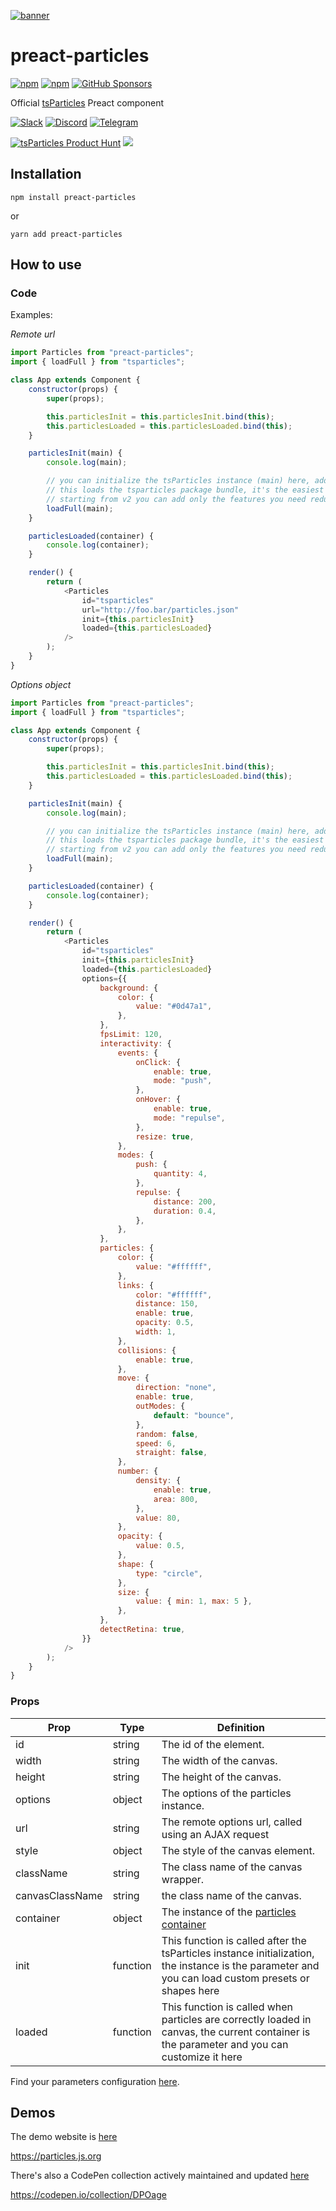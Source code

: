 [![banner](https://particles.js.org/images/banner3.png)](https://particles.js.org)

# preact-particles

[![npm](https://img.shields.io/npm/v/preact-particles)](https://www.npmjs.com/package/preact-particles) [![npm](https://img.shields.io/npm/dm/preact-particles)](https://www.npmjs.com/package/preact-particles) [![GitHub Sponsors](https://img.shields.io/github/sponsors/matteobruni)](https://github.com/sponsors/matteobruni)

Official [tsParticles](https://github.com/matteobruni/tsparticles) Preact component

[![Slack](https://particles.js.org/images/slack.png)](https://join.slack.com/t/tsparticles/shared_invite/enQtOTcxNTQxNjQ4NzkxLWE2MTZhZWExMWRmOWI5MTMxNjczOGE1Yjk0MjViYjdkYTUzODM3OTc5MGQ5MjFlODc4MzE0N2Q1OWQxZDc1YzI) [![Discord](https://particles.js.org/images/discord.png)](https://discord.gg/hACwv45Hme) [![Telegram](https://particles.js.org/images/telegram.png)](https://t.me/tsparticles)

[![tsParticles Product Hunt](https://api.producthunt.com/widgets/embed-image/v1/featured.svg?post_id=186113&theme=light)](https://www.producthunt.com/posts/tsparticles?utm_source=badge-featured&utm_medium=badge&utm_souce=badge-tsparticles") <a href="https://www.buymeacoffee.com/matteobruni"><img src="https://img.buymeacoffee.com/button-api/?text=Buy me a beer&emoji=🍺&slug=matteobruni&button_colour=5F7FFF&font_colour=ffffff&font_family=Arial&outline_colour=000000&coffee_colour=FFDD00"></a>

## Installation

```shell
npm install preact-particles
```

or

```shell
yarn add preact-particles
```

## How to use

### Code

Examples:

_Remote url_

```javascript
import Particles from "preact-particles";
import { loadFull } from "tsparticles";

class App extends Component {
    constructor(props) {
        super(props);

        this.particlesInit = this.particlesInit.bind(this);
        this.particlesLoaded = this.particlesLoaded.bind(this);
    }

    particlesInit(main) {
        console.log(main);

        // you can initialize the tsParticles instance (main) here, adding custom shapes or presets
        // this loads the tsparticles package bundle, it's the easiest method for getting everything ready
        // starting from v2 you can add only the features you need reducing the bundle size
        loadFull(main);
    }

    particlesLoaded(container) {
        console.log(container);
    }

    render() {
        return (
            <Particles
                id="tsparticles"
                url="http://foo.bar/particles.json"
                init={this.particlesInit}
                loaded={this.particlesLoaded}
            />
        );
    }
}
```

_Options object_

```javascript
import Particles from "preact-particles";
import { loadFull } from "tsparticles";

class App extends Component {
    constructor(props) {
        super(props);

        this.particlesInit = this.particlesInit.bind(this);
        this.particlesLoaded = this.particlesLoaded.bind(this);
    }

    particlesInit(main) {
        console.log(main);

        // you can initialize the tsParticles instance (main) here, adding custom shapes or presets
        // this loads the tsparticles package bundle, it's the easiest method for getting everything ready
        // starting from v2 you can add only the features you need reducing the bundle size
        loadFull(main);
    }

    particlesLoaded(container) {
        console.log(container);
    }

    render() {
        return (
            <Particles
                id="tsparticles"
                init={this.particlesInit}
                loaded={this.particlesLoaded}
                options={{
                    background: {
                        color: {
                            value: "#0d47a1",
                        },
                    },
                    fpsLimit: 120,
                    interactivity: {
                        events: {
                            onClick: {
                                enable: true,
                                mode: "push",
                            },
                            onHover: {
                                enable: true,
                                mode: "repulse",
                            },
                            resize: true,
                        },
                        modes: {
                            push: {
                                quantity: 4,
                            },
                            repulse: {
                                distance: 200,
                                duration: 0.4,
                            },
                        },
                    },
                    particles: {
                        color: {
                            value: "#ffffff",
                        },
                        links: {
                            color: "#ffffff",
                            distance: 150,
                            enable: true,
                            opacity: 0.5,
                            width: 1,
                        },
                        collisions: {
                            enable: true,
                        },
                        move: {
                            direction: "none",
                            enable: true,
                            outModes: {
                                default: "bounce",
                            },
                            random: false,
                            speed: 6,
                            straight: false,
                        },
                        number: {
                            density: {
                                enable: true,
                                area: 800,
                            },
                            value: 80,
                        },
                        opacity: {
                            value: 0.5,
                        },
                        shape: {
                            type: "circle",
                        },
                        size: {
                            value: { min: 1, max: 5 },
                        },
                    },
                    detectRetina: true,
                }}
            />
        );
    }
}
```

### Props

| Prop            | Type     | Definition                                                                                                                                          |
| --------------- | -------- | --------------------------------------------------------------------------------------------------------------------------------------------------- |
| id              | string   | The id of the element.                                                                                                                              |
| width           | string   | The width of the canvas.                                                                                                                            |
| height          | string   | The height of the canvas.                                                                                                                           |
| options         | object   | The options of the particles instance.                                                                                                              |
| url             | string   | The remote options url, called using an AJAX request                                                                                                |
| style           | object   | The style of the canvas element.                                                                                                                    |
| className       | string   | The class name of the canvas wrapper.                                                                                                               |
| canvasClassName | string   | the class name of the canvas.                                                                                                                       |
| container       | object   | The instance of the [particles container](https://particles.js.org/docs/modules/Core_Container.html)                                                |
| init            | function | This function is called after the tsParticles instance initialization, the instance is the parameter and you can load custom presets or shapes here |
| loaded          | function | This function is called when particles are correctly loaded in canvas, the current container is the parameter and you can customize it here         |

Find your parameters configuration [here](https://particles.js.org).

## Demos

The demo website is [here](https://particles.js.org)

<https://particles.js.org>

There's also a CodePen collection actively maintained and updated [here](https://codepen.io/collection/DPOage)

<https://codepen.io/collection/DPOage>
